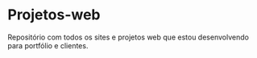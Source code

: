 # Projetos-web
Repositório com todos os sites e projetos web que estou desenvolvendo para portfólio e clientes.
